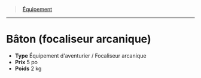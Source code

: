 ﻿---
!Equipment
Type: Équipement d'aventurier / Focaliseur arcanique
Price: 5 po
Weight: 2 kg
Id: equipment_hd.md#bâton-focaliseur-arcanique
ParentLink: equipment_hd.md#Équipement
Name: Bâton (focaliseur arcanique)
ParentName: Équipement
NameLevel: 1
---
> [Équipement](hd_equipment.md)

---

# Bâton (focaliseur arcanique)

- **Type** Équipement d'aventurier / Focaliseur arcanique
- **Prix** 5 po
- **Poids** 2 kg

